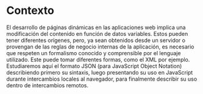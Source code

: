 # Contexto
El desarrollo de páginas dinámicas en las aplicaciones web implica una modificación del contenido en función de datos variables. Estos pueden tener diferentes orígenes, pero, ya sean obtenidos desde un servidor o provengan de las reglas de negocio internas de la aplicación, es necesario que respeten un formalismo conocido y comprensible por el lenguaje utilizado. Este puede tomar diferentes formas, como el XML por ejemplo. Estudiaremos aquí el formato JSON (para JavaScript Object Notation) describiendo primero su sintaxis, luego presentando su uso en JavaScript durante intercambios locales al navegador, para finalmente describir su uso dentro de intercambios remotos.